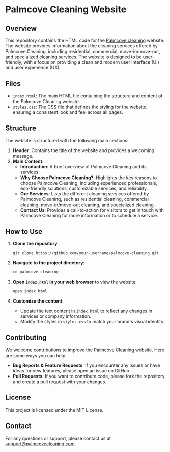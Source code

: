# Palmcove Cleaning Website

## Overview

This repository contains the HTML code for the <a href=https://palmcovecleaning.com/>Palmcove cleaning</a> website. The website provides information about the cleaning services offered by Palmcove Cleaning, including residential, commercial, move-in/move-out, and specialized cleaning services. The website is designed to be user-friendly, with a focus on providing a clean and modern user interface (UI) and user experience (UX).

## Files

- `index.html`: The main HTML file containing the structure and content of the Palmcove Cleaning website.
- `styles.css`: The CSS file that defines the styling for the website, ensuring a consistent look and feel across all pages.

## Structure

The website is structured with the following main sections:

1. **Header**: Contains the title of the website and provides a welcoming message.
2. **Main Content**:
    - **Introduction**: A brief overview of Palmcove Cleaning and its services.
    - **Why Choose Palmcove Cleaning?**: Highlights the key reasons to choose Palmcove Cleaning, including experienced professionals, eco-friendly solutions, customizable services, and reliability.
    - **Our Services**: Lists the different cleaning services offered by Palmcove Cleaning, such as residential cleaning, commercial cleaning, move-in/move-out cleaning, and specialized cleaning.
    - **Contact Us**: Provides a call-to-action for visitors to get in touch with Palmcove Cleaning for more information or to schedule a service.

## How to Use

1. **Clone the repository**:
    ```sh
    git clone https://github.com/your-username/palmcove-cleaning.git
    ```

2. **Navigate to the project directory**:
    ```sh
    cd palmcove-cleaning
    ```

3. **Open `index.html` in your web browser** to view the website:
    ```sh
    open index.html
    ```

4. **Customize the content**:
    - Update the text content in `index.html` to reflect any changes in services or company information.
    - Modify the styles in `styles.css` to match your brand's visual identity.

## Contributing

We welcome contributions to improve the Palmcove Cleaning website. Here are some ways you can help:

- **Bug Reports & Feature Requests**: If you encounter any issues or have ideas for new features, please open an issue on GitHub.
- **Pull Requests**: If you want to contribute code, please fork the repository and create a pull request with your changes.

## License

This project is licensed under the MIT License.
## Contact

For any questions or support, please contact us at support@palmcovecleaning.com.
